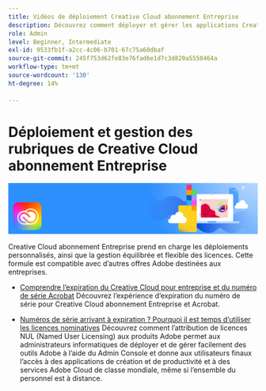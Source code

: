 ```yaml
---
title: Vidéos de déploiement Creative Cloud abonnement Entreprise
description: Découvrez comment déployer et gérer les applications Creative Cloud abonnement Entreprise
role: Admin
level: Beginner, Intermediate
exl-id: 9533fb1f-a2cc-4c06-b701-67c75a60dbaf
source-git-commit: 245f753d62fe83e76fad6e1d7c3d820a5550464a
workflow-type: tm+mt
source-wordcount: '130'
ht-degree: 14%

---
```


# Déploiement et gestion des rubriques de Creative Cloud abonnement Entreprise

![Image du héros Creative Cloud](../assets/CCEbanner.png)

Creative Cloud abonnement Entreprise prend en charge les déploiements personnalisés, ainsi que la gestion équilibrée et flexible des licences. Cette formule est compatible avec d’autres offres Adobe destinées aux entreprises.

* [Comprendre l’expiration du Creative Cloud pour entreprise et du numéro de série Acrobat](cceserial.md)
Découvrez l’expérience d’expiration du numéro de série pour Creative Cloud abonnement Entreprise et Acrobat.

* [Numéros de série arrivant à expiration ? Pourquoi il est temps d’utiliser les licences nominatives](nameduserlicensing.md)
Découvrez comment l’attribution de licences NUL (Named User Licensing) aux produits Adobe permet aux administrateurs informatiques de déployer et de gérer facilement des outils Adobe à l’aide du Admin Console et donne aux utilisateurs finaux l’accès à des applications de création et de productivité et à des services Adobe Cloud de classe mondiale, même si l’ensemble du personnel est à distance.
